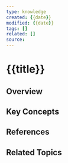 ```yaml
---
type: knowledge
created: {{date}}
modified: {{date}}
tags: []
related: []
source: 
---
```


# {{title}}

## Overview

## Key Concepts

## References

## Related Topics 